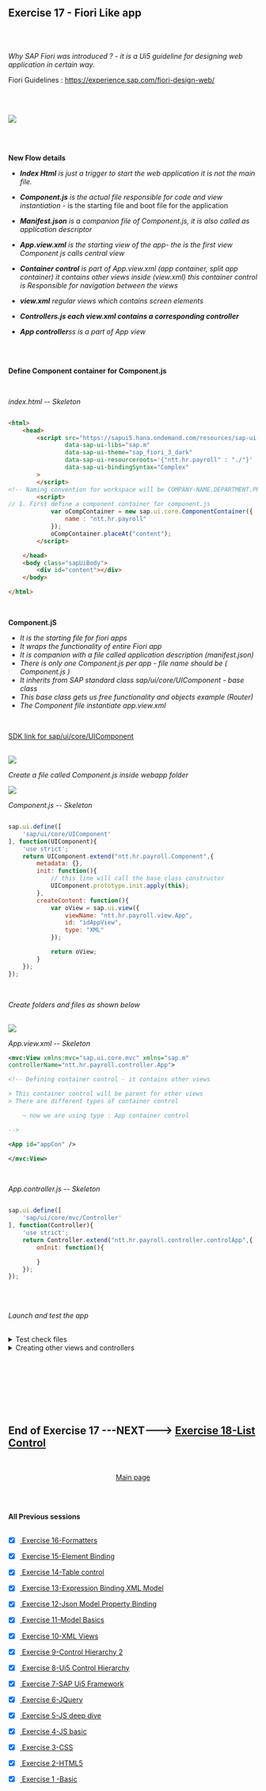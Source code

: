 ## Exercise 17 - Fiori Like app

</br></br>

*Why SAP Fiori was introduced ?  - it is a Ui5 guideline for designing web application in certain way.* 

Fiori Guidelines : https://experience.sap.com/fiori-design-web/ 

</br></br>

<img src="./files/Fiori_Guideline_archi.png" >


</br></br>


**New Flow details**


- *<b>Index Html</b> is just a trigger to start the web application it is not the main file.*

- *<b>Component.js</b> is the actual file responsible for code and view instantiation* - is the starting file and boot file for the application

- *<b>Manifest.json</b> is a companion file of Component.js, it is also called as application descriptor*

- *<b>App.view.xml</b> is the starting view of the app- the is the first view Component js calls central view*

- *<b>Container control</b> is part of App.view.xml (app container, split app container) it contains other views inside (view.xml)*
  *this container control is Responsible for navigation between the views*

- *<b>view.xml</b> regular views which contains screen elements*

- *<b>Controllers.js each view.xml contains a corresponding controller</b>*

- *<b>App controller</b>ss is a part of App view*

</br></br>

**Define Component container for Component.js**

</br>

*index.html* -- *Skeleton*

```html

<html>
    <head>
        <script src="https://sapui5.hana.ondemand.com/resources/sap-ui-core.js"
                data-sap-ui-libs="sap.m"
                data-sap-ui-theme="sap_fiori_3_dark"
                data-sap-ui-resourceroots='{"ntt.hr.payroll" : "./"}'
                data-sap-ui-bindingSyntax="Complex"
        >     
        </script>
<!-- Naming convention for workspace will be COMPANY-NAME.DEPARTMENT.PROJECT -->
        <script>
// 1. First define a component container for component.js  
            var oCompContainer = new sap.ui.core.ComponentContainer({
                name : "ntt.hr.payroll"
            });
            oCompContainer.placeAt("content");               
        </script>        

    </head>
    <body class="sapUiBody">
        <div id="content"></div>
    </body> 

</html>


```

</br>

**Component.jS**

- *It is the starting file for fiori apps*
- *It wraps the functionality of entire Fiori app*
- *It is companion with a file called application description (manifest.json)*
- *There is only one Component.js per app - file name should be ( Component.js )*
- *It inherits from SAP standard class sap/ui/core/UIComponent - base class*
- *This base class gets us free functionality and objects example (Router)*
- *The Component file instantiate app.view.xml*

</br>

[SDK link for sap/ui/core/UIComponent](https://sapui5.hana.ondemand.com/#/api/sap.ui.core.UIComponent%23methods/Summary)

</br>

<img src="./files/ssa.png" >

</br>

*Create a file called Component.js inside webapp folder*

<img src="./files/ui5e17-1.png" >

</br>

*Component.js* -- *Skeleton*

```js

sap.ui.define([
    'sap/ui/core/UIComponent'
], function(UIComponent){
    'use strict';
    return UIComponent.extend("ntt.hr.payroll.Component",{
        metadata: {},
        init: function(){
            // this line will call the base class constructor
            UIComponent.prototype.init.apply(this);
        },
        createContent: function(){
            var oView = sap.ui.view({
                viewName: "ntt.hr.payroll.view.App",
                id: "idAppView",
                type: "XML"
            });

            return oView;
        }
    });
});

```

</br>

*Create folders and files as shown below*

</br>

<img src="./files/ui5e17-2.png" >

</br>

*App.view.xml* -- *Skeleton*

```xml
<mvc:View xmlns:mvc="sap.ui.core.mvc" xmlns="sap.m" 
controllerName="ntt.hr.payroll.controller.App">

<!-- Defining container control - it contains other views 

> This container control will be parent for other views 
> There are different types of container control

    ~ now we are using type : App container control

-->

<App id="appCon" />

</mvc:View>

```

</br>

*App.controller.js* -- *Skeleton*

```js

sap.ui.define([
    'sap/ui/core/mvc/Controller'
], function(Controller){
    'use strict';
    return Controller.extend("ntt.hr.payroll.controller.controlApp",{
        onInit: function(){

        }
    });
});

```
</br></br>

*Launch and test the app*

</br>

<details>
<summary> Test check files </summary>
</br>
</br>
<img src="./files/ui5e17-3.png" >
</br>
<img src="./files/ui5e17-4.png" >
</br>
<img src="./files/ui5e17-5.png" >
</br>
<img src="./files/ui5e17-6.png" >
</br>
</br>
</details>

<details>
<summary> Creating other views and controllers</summary>
</br>
</br>
<img src="./files/ui5e17-7.png" >
</br>
</br>

*View1.view.xml*

```xml

<mvc:View xmlns:mvc="sap.ui.core.mvc" xmlns="sap.m" 
controllerName="ntt.hr.payroll.controller.View1">

<Button text="Go Next" icon="Sap-icon://arrow-right"
 press="onNExt" />

</mvc:View>

```

</br>

*View2.view.xml*

```xml

<mvc:View xmlns:mvc="sap.ui.core.mvc" xmlns="sap.m" 
controllerName="ntt.hr.payroll.controller.View2">

<Button text="Go Back" icon="Sap-icon://arrow-left"
 press="onBack" />

</mvc:View>

```

</br></br>
<img src="./files/ui5e17-8.png" >
</br></br>

*View1.controller.js*

```js

sap.ui.define([
    'sap/ui/core/mvc/Controller'
], function(Controller){
    'use strict';
    return Controller.extend("ntt.hr.payroll.controller.View1",{
        onInit: function(){

        },

        onNext: function(){
            
        }
        
    });
});

```

</br>

*View2.controller.js*

```js

sap.ui.define([
    'sap/ui/core/mvc/Controller'
], function(Controller){
    'use strict';
    return Controller.extend("ntt.hr.payroll.controller.View2",{
        onInit: function(){

        },

        onBack: function(){

        }
    });
});

```

</br></br>
<img src="./files/ui5e17-9.png" >
</br>

</br>

</br>

</br>
<img src="./files/ui5e17-10.png" >
</br>

</br>

</br>


</br></br>
</details>


</br></br>
</br></br>
</br></br>

## End of Exercise 17 ---NEXT---> <a href="https://github.com/Octavius-Dante/Arthelais/tree/main/ex_18"> Exercise 18-List Control</a>
</br>
<p align="center"> <a href="https://github.com/Octavius-Dante/Arthelais/tree/main"> Main page </a> </p>


</br></br>

**All Previous sessions**
</br></br>

<!-- - [x] <a href="https://github.com/Octavius-Dante/Arthelais/tree/main/ex_37"> Exercise 37-Deploy app to launchpad</a>
- [x] <a href="https://github.com/Octavius-Dante/Arthelais/tree/main/ex_36"> Exercise 36-WebIde and Git integration</a>
- [x] <a href="https://github.com/Octavius-Dante/Arthelais/tree/main/ex_35"> Exercise 35-POST, GET and DELETE from Fiori</a>
- [x] <a href="https://github.com/Octavius-Dante/Arthelais/tree/main/ex_34"> Exercise 34-GET and Connect</a>
- [x] <a href="https://github.com/Octavius-Dante/Arthelais/tree/main/ex_33"> Exercise 33-Fiori Project Connect Odata</a>
- [x] <a href="https://github.com/Octavius-Dante/Arthelais/tree/main/ex_32"> Exercise 32-Connectivity</a>
- [x] <a href="https://github.com/Octavius-Dante/Arthelais/tree/main/ex_31"> Exercise 31-Function Import and Images</a>
- [x] <a href="https://github.com/Octavius-Dante/Arthelais/tree/main/ex_30"> Exercise 30-implementing CRUD</a>
- [x] <a href="https://github.com/Octavius-Dante/Arthelais/tree/main/ex_29"> Exercise 29-Implementing GET</a>
- [x] <a href="https://github.com/Octavius-Dante/Arthelais/tree/main/ex_28"> Exercise 28-Create A Gateway Project</a>
- [x] <a href="https://github.com/Octavius-Dante/Arthelais/tree/main/ex_27"> Exercise 27-Odata GET</a>
- [x] <a href="https://github.com/Octavius-Dante/Arthelais/tree/main/ex_26"> Exercise 26-Fiori Deployments</a>
- [x] <a href="https://github.com/Octavius-Dante/Arthelais/tree/main/ex_25"> Exercise 25-Fragments Deep dive</a>
- [x] <a href="https://github.com/Octavius-Dante/Arthelais/tree/main/ex_24"> Exercise 24-Fragments</a>
- [x] <a href="https://github.com/Octavius-Dante/Arthelais/tree/main/ex_23"> Exercise 23-Icon Tab bar</a>
- [x] <a href="https://github.com/Octavius-Dante/Arthelais/tree/main/ex_22"> Exercise 22-Route matched Handlers</a>
- [x] <a href="https://github.com/Octavius-Dante/Arthelais/tree/main/ex_21"> Exercise 21-Router Basics</a>
- [x] <a href="https://github.com/Octavius-Dante/Arthelais/tree/main/ex_20"> Exercise 20-Filters on List mode</a>
- [x] <a href="https://github.com/Octavius-Dante/Arthelais/tree/main/ex_19"> Exercise 19-Manifest JSON</a>
- [x] <a href="https://github.com/Octavius-Dante/Arthelais/tree/main/ex_18"> Exercise 18-List Control</a>
- [x] <a href="https://github.com/Octavius-Dante/Arthelais/tree/main/ex_17"> Exercise 17-Fiori Lite app</a> -->
- [x] <a href="https://github.com/Octavius-Dante/Arthelais/tree/main/ex_16"> Exercise 16-Formatters </a>
- [x] <a href="https://github.com/Octavius-Dante/Arthelais/tree/main/ex_15"> Exercise 15-Element Binding</a>
- [x] <a href="https://github.com/Octavius-Dante/Arthelais/tree/main/ex_14"> Exercise 14-Table control</a>
- [x] <a href="https://github.com/Octavius-Dante/Arthelais/tree/main/ex_13"> Exercise 13-Expression Binding XML Model</a>
- [x] <a href="https://github.com/Octavius-Dante/Arthelais/tree/main/ex_12"> Exercise 12-Json Model Property Binding</a>
- [x] <a href="https://github.com/Octavius-Dante/Arthelais/tree/main/ex_11"> Exercise 11-Model Basics </a>
- [x] <a href="https://github.com/Octavius-Dante/Arthelais/tree/main/ex_10"> Exercise 10-XML Views </a>
- [x] <a href="https://github.com/Octavius-Dante/Arthelais/tree/main/ex_9"> Exercise 9-Control Hierarchy 2</a>
- [x] <a href="https://github.com/Octavius-Dante/Arthelais/tree/main/ex_8"> Exercise 8-Ui5 Control Hierarchy </a>
- [x] <a href="https://github.com/Octavius-Dante/Arthelais/tree/main/ex_7"> Exercise 7-SAP Ui5 Framework </a>
- [x] <a href="https://github.com/Octavius-Dante/Arthelais/tree/main/ex_6"> Exercise 6-JQuery </a>
- [x] <a href="https://github.com/Octavius-Dante/Arthelais/tree/main/ex_5"> Exercise 5-JS deep dive </a>
- [x] <a href="https://github.com/Octavius-Dante/Arthelais/tree/main/ex_4"> Exercise 4-JS basic </a>
- [x] <a href="https://github.com/Octavius-Dante/Arthelais/tree/main/ex_3"> Exercise 3-CSS </a>
- [x] <a href="https://github.com/Octavius-Dante/Arthelais/tree/main/ex_2"> Exercise 2-HTML5</a>
- [x] <a href="https://github.com/Octavius-Dante/Arthelais/tree/main/ex_1"> Exercise 1 -Basic </a>


<!--

<details>
<summary> <b> ALL CODE CHANGES - TODAY SESSION </b> </summary>
</br>
</br>

</br>
</br>
<img src="./files/capmd12-96a.png" >
</br>
</br>
</details>

-->